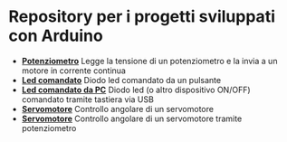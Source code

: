# Repository per i progetti sviluppati con Arduino

* **[Potenziometro](potenziometro)** Legge la tensione di un potenziometro e la invia a un motore in corrente continua
* **[Led comandato](led-pulsante)** Diodo led comandato da un pulsante
* **[Led comandato da PC](led)** Diodo led (o altro dispositivo ON/OFF) comandato tramite tastiera via USB
* **[Servomotore](servo)** Controllo angolare di un servomotore
* **[Servomotore](servo-pot)** Controllo angolare di un servomotore tramite potenziometro
